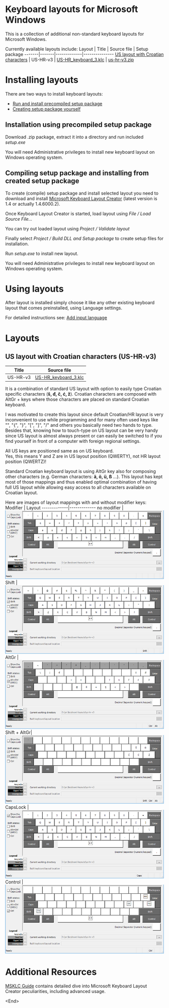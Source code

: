 # Keyboard layouts for Microsoft Windows

This is a collection of additional non-standard keyboard layouts for Microsoft Windows.

Currently available layouts include:
Layout | Title | Source file | Setup package
-------|-------|-------------|---------------
[US layout with Croatian characters](#US-layout-with-Croatian-characters-\(US-HR-v3\)) | US-HR-v3 | [US-HR_keyboard_3.klc](us-hr-v3/US-HR_keyboard_3.klc) | [us-hr-v3.zip](us-hr-v3/us-hr-v3.zip)



# Installing layouts
There are two ways to install keyboard layouts:
- [Run and install precompiled setup package](#installation-using-precompiled-setup-package)
- [Creating setup package yourself](#Compiling-setup-package-and-installing-from-created-setup-package)

## Installation using precompiled setup package
Download <layout>.zip package, extract it into a directory and run included _setup.exe_

You will need Administrative privileges to install new keyboard layout on Windows operating system.

## Compiling setup package and installing from created setup package
To create (compile) setup package and install selected layout you need to download and install [Microsoft Keyboard Layout Creator](https://www.microsoft.com/en-us/download/details.aspx?id=102134) (latest version is 1.4 or actually 1.4.6000.2).

Once Keyboard Layout Creator is started, load layout using _File / Load Source File..._

You can try out loaded layout using _Project / Validate layout_

Finally select _Project / Build DLL and Setup package_ to create setup files for installation.

Run _setup.exe_ to install new layout.

You will need Administrative privileges to install new keyboard layout on Windows operating system.

# Using layouts
After layout is installed simply choose it like any other existing keyboard layout that comes preinstalled, using Language settings.

For detailed instructions see: [Add input language](https://duckduckgo.com/?t=ffab&q=add+input+language+windows+10+site%3Amicrosoft.com&ia=web)

# Layouts

## US layout with Croatian characters (US-HR-v3)
Title | Source file
------|------------
US-HR-v3 | [US-HR_keyboard_3.klc](us-hr-v3/US-HR_keyboard_3.klc)

It is a combination of standard US layout with option to easily type Croatian specific characters (**&#353;, &#273;, &#269;, &#263;, &#382;**).
Croatian characters are composed with AltGr + keys where those characters are placed on standard Croatian keyboard.

I was motivated to create this layout since default Croatian/HR layout is very inconvenient to use while programming and for many often used keys like "\", "{", "}", "[", "]", "/" and others you basically need two hands to type.<br>
Besides that, knowing how to touch-type on US layout can be very handy since US layout is almost always present or can easily be switched to if you find yourself in front of a computer with foreign regional settings.

All US keys are positioned same as on US keyboard.<br>
Yes, this means Y and Z are in US layout position (QWERTY), not HR layout position (QWERTZ)!

Standard Croatian keyboard layout is using AltGr key also for composing other characters (e.g. German characters: **&#0228;, &#0246;, &#0252;, &#0223;** ...). This layout has kept most of those mappings and thus enabled optimal combination of having full US layout while allowing easy access to all characters available on Croatian layout.

Here are images of layout mappings with and without modifier keys:
Modifier     | Layout
-------------|-------------
no modifier  |![US-HR](us-hr-v3\images\Layout_US-HR.png)
Shift        |![US-HR Shift](us-hr-v3\images\Layout_US-HR_Shft.png)
AltGr        |![US-HR AltGr](us-hr-v3\images\Layout_US-HR_AltGr.png)
Shift + AltGr|![US-HR Shift + AltGr](us-hr-v3\images\Layout_US-HR_ShftAltGr.png)
CapsLock     |![US-HR CapsLock](us-hr-v3\images\Layout_US-HR_Caps.png)
Control      |![US-HR Ctrl](us-hr-v3\images\Layout_US-HR_Ctrl.png)

# Additional Resources
[MSKLC Guide](https://msklc-guide.github.io/) contains detailed dive into Microsoft Keyboard Layout Creator peculiarities, including advanced usage.

\<End\>

